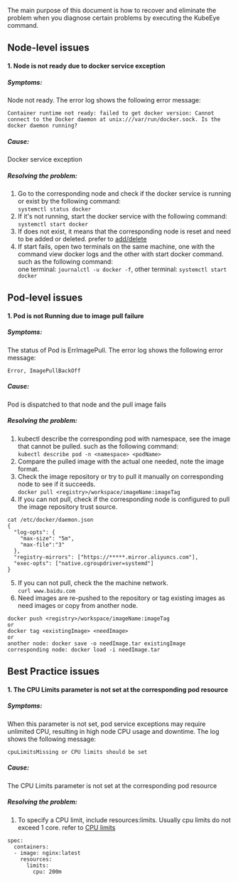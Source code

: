 The main purpose of this document is how to recover and eliminate the problem when you diagnose certain problems by executing the KubeEye command.

## Node-level issues

#### 1. Node is not ready due to docker service exception
##### Symptoms:
Node not ready. The error log shows the following error message:   

`Container runtime not ready: failed to get docker version: Cannot connect to the Docker daemon at unix:///var/run/docker.sock. Is the docker daemon running?`
##### Cause: 
Docker service exception
##### Resolving the problem:
1. Go to the corresponding node and check if the docker service is running or exist by the following command:  
`systemctl status docker`
2. If it's not running, start the docker service with the following command:  
`systemctl start docker`
3. If does not exist, it means that the corresponding node is reset and need to be added or deleted. prefer to [add/delete](https://github.com/kubesphere/kubekey#add-nodes)
4. If start fails, open two terminals on the same machine, one with the command view docker logs and the other with start docker command. such as the following command:   
one terminal: `journalctl -u docker -f`, other terminal: `systemctl start docker`

## Pod-level issues

#### 1. Pod is not Running due to image pull failure
##### Symptoms:
The status of Pod is ErrImagePull. The error log shows the following error message:  
 
`Error, ImagePullBackOff`
##### Cause: 
Pod is dispatched to that node and the pull image fails
##### Resolving the problem:
1. kubectl describe the corresponding pod with namespace, see the image that cannot be pulled. such as the following command:  
`kubectl describe pod -n <namespace> <podName>` 
2. Compare the pulled image with the actual one needed, note the image format.
3. Check the image repository or try to pull it manually on corresponding node to see if it succeeds.  
`docker pull <registry>/workspace/imageName:imageTag`
4. If you can not pull, check if the corresponding node is configured to pull the image repository trust source.
```
cat /etc/docker/daemon.json 
{
  "log-opts": {
    "max-size": "5m",
    "max-file":"3"
  },
  "registry-mirrors": ["https://*****.mirror.aliyuncs.com"],
  "exec-opts": ["native.cgroupdriver=systemd"]
}
```
5. If you can not pull, check the the machine network.  
`curl www.baidu.com`
6. Need images are re-pushed to the repository or tag existing images as need images or copy from another node.
```shell script
docker push <registry>/workspace/imageName:imageTag
or
docker tag <existingImage> <needImage>
or
another node: docker save -o needImage.tar existingImage
corresponding node: docker load -i needImage.tar
```

## Best Practice issues

#### 1. The CPU Limits parameter is not set at the corresponding pod resource
##### Symptoms:
When this parameter is not set, pod service exceptions may require unlimited CPU, resulting in high node CPU usage and downtime. The log shows the following message:  
 
`cpuLimitsMissing or CPU limits should be set`
##### Cause: 
The CPU Limits parameter is not set at the corresponding pod resource
##### Resolving the problem:
1. To specify a CPU limit, include resources:limits. Usually cpu limits do not exceed 1 core. refer to [CPU limits](https://kubernetes.io/docs/tasks/configure-pod-container/assign-cpu-resource/)
```
spec:
  containers:
  - image: nginx:latest
    resources:
      limits:
        cpu: 200m
```
